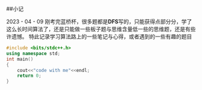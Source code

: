 ##小记

2023 - 04 - 09
刚考完蓝桥杯，很多题都是**DFS**写的，只能获得点部分分，学了这么长时间算法了，还是只能做一些板子题与思维含量低一些的思维题，还是有些许遗憾。
特此记录学习算法路上的一些笔记与心得，或者遇到的一些有趣的题目
```c++
#include <bits/stdc++.h>
using namespace std;
int main()
{
    cout<<"code with me"<<endl;
    return 0;
}
```